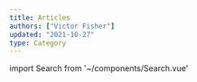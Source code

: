 ```yaml
---
title: Articles
authors: ["Victor Fisher"]
updated: "2021-10-27"
type: Category
---
```


import Search from '~/components/Search.vue'

<Search filter="Article" />
